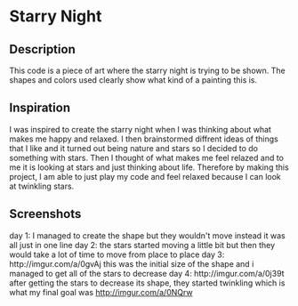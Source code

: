 # Starry Night 
<h2> Description </h2>
This code is a piece of art where the starry night is trying to be shown. The shapes and colors used clearly show what kind of a painting this is. 
<h2> Inspiration </h2>
I was inspired to create the starry night when I was thinking about what makes me happy and relaxed. I then brainstormed diffrent ideas of things that I like and it turned out being nature and stars so I decided to do something with stars. Then I thought of what makes me feel relazed and to me it is looking at stars and just thinking about life. Therefore by making this project, I am able to just play my code and feel relaxed because I can look at twinkling stars. 
<h2> Screenshots </h2>
day 1: I managed to create the shape but they wouldn't move instead it was all just in one line
day 2: the stars started moving a little bit but then they would take a lot of time to move from place to place
day 3: http://imgur.com/a/0gvAj this was the initial size of the shape and i managed to get all of the stars to decrease
day 4: http://imgur.com/a/0j39t after getting the stars to decrease its shape, they started twinkling which is what my final goal was 
<a href="http://imgur.com/a/0NQrw">http://imgur.com/a/0NQrw</a>


